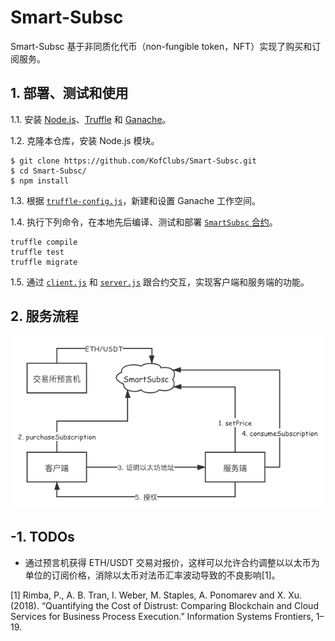 # Smart-Subsc

Smart-Subsc 基于非同质化代币（non-fungible token，NFT）实现了购买和订阅服务。

## 1. 部署、测试和使用

1.1. 安装 [Node.js](https://nodejs.org/zh-cn/)、[Truffle](https://www.trufflesuite.com/truffle) 和 [Ganache](https://www.trufflesuite.com/ganache)。

1.2. 克隆本仓库，安装 Node.js 模块。

```shell
$ git clone https://github.com/KofClubs/Smart-Subsc.git
$ cd Smart-Subsc/
$ npm install
```

1.3. 根据 [`truffle-config.js`](https://github.com/KofClubs/Smart-Subsc/blob/main/truffle-config.js)，新建和设置 Ganache 工作空间。

1.4. 执行下列命令，在本地先后编译、测试和部署 [`SmartSubsc` 合约](https://github.com/KofClubs/Smart-Subsc/blob/main/contracts/SmartSubsc.sol)。

```shell
truffle compile
truffle test
truffle migrate
```

1.5. 通过 [`client.js`](https://github.com/KofClubs/Smart-Subsc/blob/main/client.js) 和 [`server.js`](https://github.com/KofClubs/Smart-Subsc/blob/main/server.js) 跟合约交互，实现客户端和服务端的功能。

## 2. 服务流程

![flowchart](https://github.com/KofClubs/Smart-Subsc/blob/main/assets/flowchart.png)

## -1. TODOs

- 通过预言机获得 ETH/USDT 交易对报价，这样可以允许合约调整以以太币为单位的订阅价格，消除以太币对法币汇率波动导致的不良影响[1]。

[1] Rimba, P., A. B. Tran, I. Weber, M. Staples, A. Ponomarev and X. Xu. (2018). “Quantifying the Cost of Distrust: Comparing Blockchain and Cloud Services for Business Process Execution.” Information Systems Frontiers, 1–19.